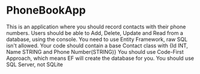 # PhoneBookApp

This is an application where you should record contacts with their phone numbers.
Users should be able to Add, Delete, Update and Read from a database, using the console.
You need to use Entity Framework, raw SQL isn't allowed.
Your code should contain a base Contact class with {Id INT, Name STRING and Phone Number(STRING)}
You should use Code-First Approach, which means EF will create the database for you.
You should use SQL Server, not SQLite

